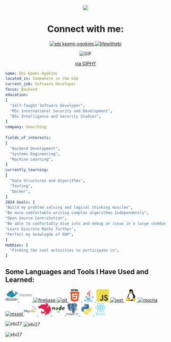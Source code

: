 <p align="center">
  <img src="https://capsule-render.vercel.app/api?type=waving&color=gradient&text=Hey%20you!&height=100&section=header" />
</p>

<h1 align="center">Connect with me:</h1>
<p align="center">
  <a href="https://linkedin.com/in/ebi-kpemi-ogokimi" target="blank">
    <img align="center" src="https://raw.githubusercontent.com/rahuldkjain/github-profile-readme-generator/master/src/images/icons/Social/linked-in-alt.svg" alt="ebi kpemi-ogokimi" height="30" width="40" />
  </a>
  <a href="https://twitter.com/lifewithebi" target="blank">
    <img align="center" src="https://raw.githubusercontent.com/rahuldkjain/github-profile-readme-generator/master/src/images/icons/Social/twitter.svg" alt="lifewithebi" height="30" width="40" />
  </a>
</p>
<div style="text-align: center;">
    <img src="https://i.giphy.com/media/v1.Y2lkPTc5MGI3NjExaGVnaHE5d3JweG90dWk5NnV2M3NrM285NHh1dHUwYXBzZno1dG51cSZlcD12MV9pbnRlcm5hbF9naWZfYnlfaWQmY3Q9Zw/TUQ6hOPCUifdH1KWiz/giphy.gif" width="480" height="270" alt="GIF"/>
  </div>
  <p align="center">
    <a href="https://giphy.com/gifs/Rpl1sod1vCXK0L2SUN">via GIPHY</a>
  </p>
      
```yaml 
name: Ebi Kpemi-Ogokimi
located_in: Somewhere in the USA
current_job: Software Developer 
focus: Backend 
education: 
[
  "Self-Taught Software Developer",
  "MSc International Security and Development",
  "BSc Intelligence and Security Studies",
]
company: Searching 

fields_of_interests:
[
  "Backend Development",
  "Systems Engineering",
  "Machine Learning",
]
currently_learning:
[
  "Data Structures and Algorithms",
  "Testing",
  "Docker",
]
2024 Goals: [
"Build my problem solving and logical thinking muscles",
"Be more comfortable writing complex algorithms Independently",
"Open Source Contribution",
"Be able to comfortably dive into and debug an issue in a large codebase",
"Learn Discrete Maths further",
"Perfect my knowlegde of OOP",
]
Hobbies: [
  "Finding the cool activities to participate in",
]


```


<h2 align="left">Some Languages and Tools I Have Used and Learned:</h2>
<p align="left"> <a href="https://www.docker.com/" target="_blank" rel="noreferrer"> <img src="https://raw.githubusercontent.com/devicons/devicon/master/icons/docker/docker-original-wordmark.svg" alt="docker" width="40" height="40"/> </a> <a href="https://expressjs.com" target="_blank" rel="noreferrer"> <img src="https://raw.githubusercontent.com/devicons/devicon/master/icons/express/express-original-wordmark.svg" alt="express" width="40" height="40"/> </a> <a href="https://firebase.google.com/" target="_blank" rel="noreferrer"> <img src="https://www.vectorlogo.zone/logos/firebase/firebase-icon.svg" alt="firebase" width="40" height="40"/> </a> <a href="https://git-scm.com/" target="_blank" rel="noreferrer"> <img src="https://www.vectorlogo.zone/logos/git-scm/git-scm-icon.svg" alt="git" width="40" height="40"/> </a> <a href="https://www.w3.org/html/" target="_blank" rel="noreferrer"> <img src="https://raw.githubusercontent.com/devicons/devicon/master/icons/html5/html5-original-wordmark.svg" alt="html5" width="40" height="40"/> </a> <a href="https://www.java.com" target="_blank" rel="noreferrer"> <img src="https://raw.githubusercontent.com/devicons/devicon/master/icons/java/java-original.svg" alt="java" width="40" height="40"/> </a> <a href="https://developer.mozilla.org/en-US/docs/Web/JavaScript" target="_blank" rel="noreferrer"> <img src="https://raw.githubusercontent.com/devicons/devicon/master/icons/javascript/javascript-original.svg" alt="javascript" width="40" height="40"/> </a> <a href="https://jestjs.io" target="_blank" rel="noreferrer"> <img src="https://www.vectorlogo.zone/logos/jestjsio/jestjsio-icon.svg" alt="jest" width="40" height="40"/> </a> <a href="https://www.linux.org/" target="_blank" rel="noreferrer"> <img src="https://raw.githubusercontent.com/devicons/devicon/master/icons/linux/linux-original.svg" alt="linux" width="40" height="40"/> </a> <a href="https://mochajs.org" target="_blank" rel="noreferrer"> <img src="https://www.vectorlogo.zone/logos/mochajs/mochajs-icon.svg" alt="mocha" width="40" height="40"/> </a> <a href="https://www.microsoft.com/en-us/sql-server" target="_blank" rel="noreferrer"> <img src="https://www.svgrepo.com/show/303229/microsoft-sql-server-logo.svg" alt="mssql" width="40" height="40"/> </a> <a href="https://www.mysql.com/" target="_blank" rel="noreferrer"> <img src="https://raw.githubusercontent.com/devicons/devicon/master/icons/mysql/mysql-original-wordmark.svg" alt="mysql" width="40" height="40"/> </a> <a href="https://nestjs.com/" target="_blank" rel="noreferrer"> <img src="https://raw.githubusercontent.com/devicons/devicon/master/icons/nestjs/nestjs-plain.svg" alt="nestjs" width="40" height="40"/> </a> <a href="https://nodejs.org" target="_blank" rel="noreferrer"> <img src="https://raw.githubusercontent.com/devicons/devicon/master/icons/nodejs/nodejs-original-wordmark.svg" alt="nodejs" width="40" height="40"/> </a> <a href="https://www.postgresql.org" target="_blank" rel="noreferrer"> <img src="https://raw.githubusercontent.com/devicons/devicon/master/icons/postgresql/postgresql-original-wordmark.svg" alt="postgresql" width="40" height="40"/> </a> <a href="https://www.python.org" target="_blank" rel="noreferrer"> <img src="https://raw.githubusercontent.com/devicons/devicon/master/icons/python/python-original.svg" alt="python" width="40" height="40"/> </a> <a href="https://reactjs.org/" target="_blank" rel="noreferrer"> <img src="https://raw.githubusercontent.com/devicons/devicon/master/icons/react/react-original-wordmark.svg" alt="react" width="40" height="40"/> </a> </p>

<p><img align="left" src="https://github-readme-stats.vercel.app/api/top-langs?username=ebi27&show_icons=true&locale=en&layout=compact" alt="ebi27" /></p>

<p>&nbsp;<img align="center" src="https://github-readme-stats.vercel.app/api?username=ebi27&show_icons=true&locale=en" alt="ebi27" /></p>

<p><img align="center" src="https://github-readme-streak-stats.herokuapp.com/?user=ebi27&" alt="ebi27" /></p>
